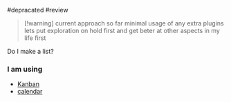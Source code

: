 
#depracated #review 

> [!warning] current approach
> so far minimal usage of any extra plugins
> lets put exploration on hold first and get beter at other aspects in my life first


Do I make a list?

### I am using 
- [Kanban](https://github.com/mgmeyers/obsidian-kanban)
- [calendar](https://github.com/liamcain/obsidian-calendar-plugin)

